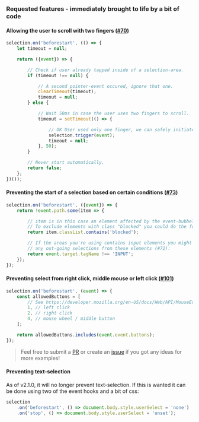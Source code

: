 ### Requested features - immediately brought to life by a bit of code

#### Allowing the user to scroll with two fingers ([#70](https://github.com/Simonwep/selection/issues/70))

```js
selection.on('beforestart', (() => {
    let timeout = null;

    return ({event}) => {

        // Check if user already tapped inside of a selection-area.
        if (timeout !== null) {

            // A second pointer-event occured, ignore that one.
            clearTimeout(timeout);
            timeout = null;
        } else {

            // Wait 50ms in case the user uses two fingers to scroll.
            timeout = setTimeout(() => {

                // OK User used only one finger, we can safely initiate a selection and reset the timer.
                selection.trigger(event);
                timeout = null;
            }, 50);
        }

        // Never start automatically.
        return false;
    };
})());
```

#### Preventing the start of a selection based on certain conditions ([#73](https://github.com/Simonwep/selection/issues/73))

```js
selection.on('beforestart', ({event}) => {
    return !event.path.some(item => {

        // item is in this case an element affected by the event-bubbeling.
        // To exclude elements with class "blocked" you could do the following (#73):
        return item.classList.contains('blocked');

        // If the areas you're using contains input elements you might want to prevent
        // any out-going selections from these elements (#72):
        return event.target.tagName !== 'INPUT';
    });
});
```

#### Preventing select from right click, middle mouse or left click ([#101](https://github.com/Simonwep/selection/issues/101))
```js
selection.on('beforestart', (event) => {
    const allowedButtons = [
        // See https://developer.mozilla.org/en-US/docs/Web/API/MouseEvent/buttons
        1, // left click
        2, // right click
        4, // mouse wheel / middle button
    ];

    return allowedButtons.includes(event.event.buttons);
});
```

> Feel free to submit a [PR](https://github.com/Simonwep/selection/compare) or create
> an [issue](https://github.com/Simonwep/selection/issues/new?assignees=Simonwep&labels=&template=feature_request.md&title=) if
> you got any ideas for more examples!

#### Preventing text-selection

As of v2.1.0, it will no longer prevent text-selection. 
If this is wanted it can be done using two of the event hooks and a bit of css:

```js
selection
    .on('beforestart', () => document.body.style.userSelect = 'none')
    .on('stop', () => document.body.style.userSelect = 'unset');
```


